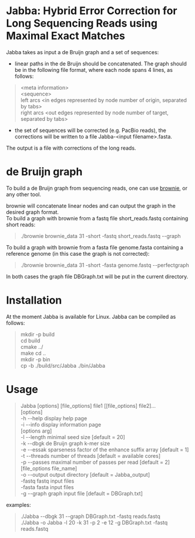 Jabba: Hybrid Error Correction for Long Sequencing Reads using Maximal Exact Matches
=====

Jabba takes as input a de Bruijn graph and a set of sequences:
- linear paths in the de Bruijn should be concatenated. The graph should be in the following file format, where each node spans 4 lines, as follows:  

>\<meta information\>  
>\<sequence\>  
>left arcs	\<in edges represented by node number of origin, separated by tabs\>  
>right arcs	\<out edges represented by node number of target, separated by tabs\>  

- the set of sequences will be corrected (e.g. PacBio reads), the corrections will be written to a file Jabba-\<input filename\>.fasta.

The output is a file with corrections of the long reads.


de Bruijn graph
===============
To build a de Bruijn graph from sequencing reads, one can use [brownie](https://github.com/jfostier/brownie), or any other tool.

brownie will concatenate linear nodes and can output the graph in the desired graph format.  
To build a graph with brownie from a fastq file short_reads.fastq containing short reads:  
>./brownie brownie_data 31 -short -fastq short_reads.fastq --graph  

To build a graph with brownie from a fasta file genome.fasta containing a reference genome (in this case the graph is not corrected):  
>./brownie brownie_data 31 -short -fasta genome.fastq --perfectgraph  

In both cases the graph file DBGraph.txt will be put in the current directory.

Installation
============
At the moment Jabba is available for Linux.
Jabba can be compiled as follows:
>mkdir -p build  
>cd build  
>cmake ../  
>make
>cd ..  
>mkdir -p bin  
>cp -b ./build/src/Jabba ./bin/Jabba  

Usage
=====
>Jabba [options] [file_options] file1 [[file_options] file2]...  
[options]  
  -h	--help		display help page  
  -i	--info		display information page  
 [options arg]  
  -l	--length	minimal seed size [default = 20]  
  -k	--dbgk		de Bruijn graph k-mer size  
  -e	--essak		sparseness factor of the enhance suffix array [default = 1]  
  -t	--threads	number of threads [default = available cores]  
  -p	--passes	maximal number of passes per read [default = 2]  
 [file_options file_name]  
  -o	--output	output directory [default = Jabba_output]  
  -fastq		fastq input files  
  -fasta		fasta input files  
  -g	--graph		graph input file [default = DBGraph.txt]  

examples:  
>./Jabba --dbgk 31 --graph DBGraph.txt -fastq reads.fastq  
./Jabba -o Jabba -l 20 -k 31 -p 2 -e 12 -g DBGraph.txt -fastq reads.fastq  

